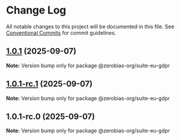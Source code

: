 # Change Log

All notable changes to this project will be documented in this file.
See [Conventional Commits](https://conventionalcommits.org) for commit guidelines.

## [1.0.1](https://github.com/zerobias-org/suite/compare/@zerobias-org/suite-eu-gdpr@1.0.1...@zerobias-org/suite-eu-gdpr@1.0.1) (2025-09-07)

**Note:** Version bump only for package @zerobias-org/suite-eu-gdpr





## [1.0.1-rc.1](https://github.com/zerobias-org/suite/compare/@zerobias-org/suite-eu-gdpr@1.0.1...@zerobias-org/suite-eu-gdpr@1.0.1-rc.1) (2025-09-07)

**Note:** Version bump only for package @zerobias-org/suite-eu-gdpr





## 1.0.1-rc.0 (2025-09-07)

**Note:** Version bump only for package @zerobias-org/suite-eu-gdpr
